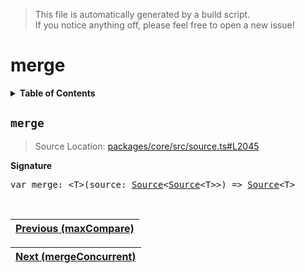 > This file is automatically generated by a build script.<br>If you notice anything off, please feel free to open a new issue!

# merge

<details><summary><b>Table of Contents</b></summary><br>

1. [<code>merge</code>](#merge)</details>

## <a name="merge"></a><code>merge</code>

> Source Location: [packages\/core\/src\/source.ts#L2045](..\/..\/packages\/core\/src\/source.ts#L2045)

<b>Signature</b>

<pre>var merge: &lt;T&gt;(source: <a href="../03-api-source/00-Source.md#Source-Interface">Source</a>&lt;<a href="../03-api-source/00-Source.md#Source-Interface">Source</a>&lt;T&gt;&gt;) =&gt; <a href="../03-api-source/00-Source.md#Source-Interface">Source</a>&lt;T&gt;</pre><br>

| [Previous \(maxCompare\)](045-maxCompare.md#readme) |
| --- |

<div align="right">

| [Next \(mergeConcurrent\)](047-mergeConcurrent.md#readme) |
| --- |
</div>
